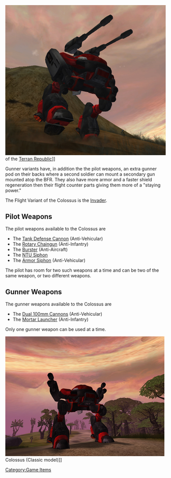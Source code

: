 ![](/images/Colussus.jpg "fig:Colussus.jpg") of the [Terran
Republic](/Terran_Republic "wikilink")\]\]

Gunner variants have, in addition the the pilot weapons, an extra gunner
pod on their backs where a second soldier can mount a secondary gun
mounted atop the BFR. They also have more armor and a faster shield
regeneration then their flight counter parts giving them more of a
"staying power."

The Flight Variant of the Colossus is the [Invader](/Invader "wikilink").

## **Pilot Weapons**

The pilot weapons available to the Colossus are

- The [Tank Defense Cannon](/Tank_Defense_Cannon "wikilink")
  (Anti-Vehicular)
- The [Rotary Chaingun](/Rotary_Chaingun "wikilink") (Anti-Infantry)
- The [Burster](<Burster_(BFR)> "wikilink") (Anti-Aircraft)
- The [NTU Siphon](/NTU_Siphon "wikilink")
- The [Armor Siphon](/Armor_Siphon "wikilink") (Anti-Vehicular)

The pilot has room for two such weapons at a time and can be two of the
same weapon, or two different weapons.

## **Gunner Weapons**

The gunner weapons available to the Colossus are

- The [Dual 100mm Cannons](/Dual_100mm_Cannons "wikilink")
  (Anti-Vehicular)
- The [Mortar Launcher](/Mortar_Launcher "wikilink") (Anti-Infantry)

Only one gunner weapon can be used at a time.

![](/images/PSScreenShot0315.jpg "fig:PSScreenShot0315.jpg") Colossus (Classic
model)\]\]

[Category:Game Items](/Category:Game_Items "wikilink")

